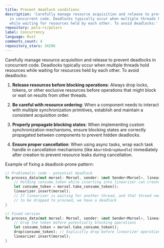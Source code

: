 ```yaml
---
title: Prevent deadlock conditions
description: 'Carefully manage resource acquisition and release to prevent deadlocks
  in concurrent code. Deadlocks typically occur when multiple threads hold resources
  while waiting for resources held by each other. To avoid deadlocks:'
repository: pola-rs/polars
label: Concurrency
language: Rust
comments_count: 4
repository_stars: 34296
---
```


Carefully manage resource acquisition and release to prevent deadlocks in concurrent code. Deadlocks typically occur when multiple threads hold resources while waiting for resources held by each other. To avoid deadlocks:

1. **Release resources before blocking operations**: Always drop locks, tokens, or other exclusive resources before operations that might block or wait on results from other threads.

2. **Be careful with resource ordering**: When a component needs to interact with multiple synchronization primitives, establish and maintain a consistent acquisition order.

3. **Properly propagate blocking states**: When implementing custom synchronization mechanisms, ensure blocking states are correctly propagated between components to prevent hidden deadlocks.

4. **Ensure proper cancellation**: When using async tasks, wrap each task handle in cancellation mechanisms (like `AbortOnDropHandle`) immediately after creation to prevent resource leaks during cancellation.

Example of fixing a deadlock-prone pattern:

```rust
// Problematic code - potential deadlock
fn process_data(mut morsel: Morsel, sender: &mut Sender<Morsel>, linearizer: &mut Linearizer) {
    // Holding consume_token while inserting into linearizer can create circular wait
    let consume_token = morsel.take_consume_token();
    linearizer.insert(morsel);
    // If linearizer is waiting for another thread, and that thread needs consume_token
    // to be dropped to proceed, we have a deadlock
}

// Fixed version
fn process_data(mut morsel: Morsel, sender: &mut Sender<Morsel>, linearizer: &mut Linearizer) {
    // Drop the token before potentially blocking operations
    let consume_token = morsel.take_consume_token();
    drop(consume_token); // Explicitly drop before linearizer operation
    linearizer.insert(morsel);
}
```